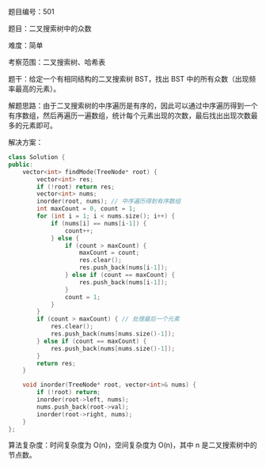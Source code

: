 题目编号：501

题目：二叉搜索树中的众数

难度：简单

考察范围：二叉搜索树、哈希表

题干：给定一个有相同结构的二叉搜索树 BST，找出 BST 中的所有众数（出现频率最高的元素）。

解题思路：由于二叉搜索树的中序遍历是有序的，因此可以通过中序遍历得到一个有序数组，然后再遍历一遍数组，统计每个元素出现的次数，最后找出出现次数最多的元素即可。

解决方案：

```cpp
class Solution {
public:
    vector<int> findMode(TreeNode* root) {
        vector<int> res;
        if (!root) return res;
        vector<int> nums;
        inorder(root, nums); // 中序遍历得到有序数组
        int maxCount = 0, count = 1;
        for (int i = 1; i < nums.size(); i++) {
            if (nums[i] == nums[i-1]) {
                count++;
            } else {
                if (count > maxCount) {
                    maxCount = count;
                    res.clear();
                    res.push_back(nums[i-1]);
                } else if (count == maxCount) {
                    res.push_back(nums[i-1]);
                }
                count = 1;
            }
        }
        if (count > maxCount) { // 处理最后一个元素
            res.clear();
            res.push_back(nums[nums.size()-1]);
        } else if (count == maxCount) {
            res.push_back(nums[nums.size()-1]);
        }
        return res;
    }

    void inorder(TreeNode* root, vector<int>& nums) {
        if (!root) return;
        inorder(root->left, nums);
        nums.push_back(root->val);
        inorder(root->right, nums);
    }
};
```

算法复杂度：时间复杂度为 O(n)，空间复杂度为 O(n)，其中 n 是二叉搜索树中的节点数。